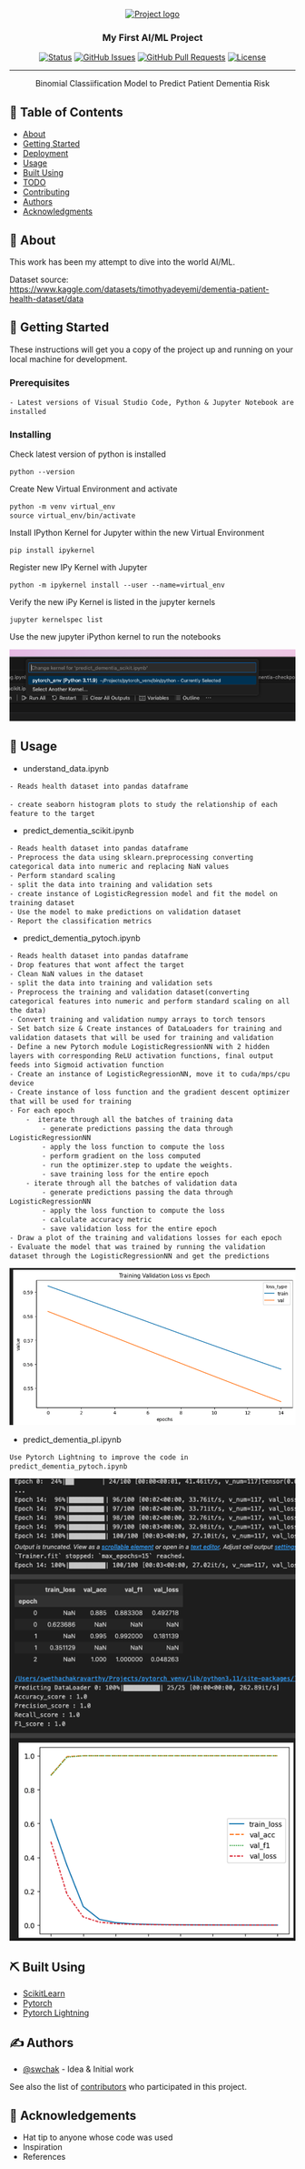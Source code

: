 <p align="center">
  <a href="" rel="noopener">
 <img width=200px height=200px src="https://i.imgur.com/6wj0hh6.jpg" alt="Project logo"></a>
</p>

<h3 align="center">My First AI/ML Project</h3>

<div align="center">

[![Status](https://img.shields.io/badge/status-active-success.svg)]()
[![GitHub Issues](https://img.shields.io/github/issues/kylelobo/The-Documentation-Compendium.svg)](https://github.com/kylelobo/The-Documentation-Compendium/issues)
[![GitHub Pull Requests](https://img.shields.io/github/issues-pr/kylelobo/The-Documentation-Compendium.svg)](https://github.com/kylelobo/The-Documentation-Compendium/pulls)
[![License](https://img.shields.io/badge/license-MIT-blue.svg)](/LICENSE)

</div>

---

<p align="center"> Binomial Classiification Model to Predict Patient Dementia Risk
    <br> 
</p>

## 📝 Table of Contents

- [About](#about)
- [Getting Started](#getting_started)
- [Deployment](#deployment)
- [Usage](#usage)
- [Built Using](#built_using)
- [TODO](../TODO.md)
- [Contributing](../CONTRIBUTING.md)
- [Authors](#authors)
- [Acknowledgments](#acknowledgement)

## 🧐 About <a name = "about"></a>

This work has been my attempt to dive into the world AI/ML.

Dataset source: https://www.kaggle.com/datasets/timothyadeyemi/dementia-patient-health-dataset/data

## 🏁 Getting Started <a name = "getting_started"></a>

These instructions will get you a copy of the project up and running on your local machine for development.
### Prerequisites

```
- Latest versions of Visual Studio Code, Python & Jupyter Notebook are installed

```

### Installing


Check latest version of python is installed

```
python --version
```

Create New Virtual Environment and activate

```
python -m venv virtual_env
source virtual_env/bin/activate
```


Install IPython Kernel for Jupyter within the new Virtual Environment

```
pip install ipykernel
```


Register new IPy Kernel with Jupyter

```
python -m ipykernel install --user --name=virtual_env
```

Verify the new iPy Kernel is listed in the jupyter kernels

```
jupyter kernelspec list
```

Use the new jupyter iPython kernel to run the notebooks

![Alt text](image.png)


## 🎈 Usage <a name="usage"></a>

- understand_data.ipynb 

``` 
- Reads health dataset into pandas dataframe

- create seaborn histogram plots to study the relationship of each feature to the target
```

- predict_dementia_scikit.ipynb

```
- Reads health dataset into pandas dataframe
- Preprocess the data using sklearn.preprocessing converting categorical data into numeric and replacing NaN values
- Perform standard scaling 
- split the data into training and validation sets
- create instance of LogisticRegression model and fit the model on training dataset
- Use the model to make predictions on validation dataset
- Report the classification metrics 

```

- predict_dementia_pytoch.ipynb
```
- Reads health dataset into pandas dataframe
- Drop features that wont affect the target
- Clean NaN values in the dataset
- split the data into training and validation sets
- Preprocess the training and validation dataset(converting categorical features into numeric and perform standard scaling on all the data)
- Convert training and validation numpy arrays to torch tensors
- Set batch size & Create instances of DataLoaders for training and validation datasets that will be used for training and validation
- Define a new Pytorch module LogisticRegressionNN with 2 hidden layers with corresponding ReLU activation functions, final output feeds into Sigmoid activation function
- Create an instance of LogisticRegressionNN, move it to cuda/mps/cpu device
- Create instance of loss function and the gradient descent optimizer that will be used for training
- For each epoch 
    -  iterate through all the batches of training data 
        - generate predictions passing the data through LogisticRegressionNN
        - apply the loss function to compute the loss
        - perform gradient on the loss computed
        - run the optimizer.step to update the weights. 
        - save training loss for the entire epoch 
    - iterate through all the batches of validation data
        - generate predictions passing the data through LogisticRegressionNN
        - apply the loss function to compute the loss
        - calculate accuracy metric
        - save validation loss for the entire epoch 
- Draw a plot of the training and validations losses for each epoch
- Evaluate the model that was trained by running the validation dataset through the LogisticRegressionNN and get the predictions

```
![Alt text](image-1.png)

- predict_dementia_pl.ipynb
```
Use Pytorch Lightning to improve the code in predict_dementia_pytoch.ipynb

```
![Alt text](image-2.png)

## ⛏️ Built Using <a name = "built_using"></a>

- [ScikitLearn](https://scikit-learn.org/)
- [Pytorch](https://pytorch.org/)
- [Pytorch Lightning](https://lightning.ai/docs/pytorch/stable/)

## ✍️ Authors <a name = "authors"></a>

- [@swchak](https://github.com/swchak) - Idea & Initial work

See also the list of [contributors](https://github.com/swchak) who participated in this project.

## 🎉 Acknowledgements <a name = "acknowledgement"></a>

- Hat tip to anyone whose code was used
- Inspiration
- References

